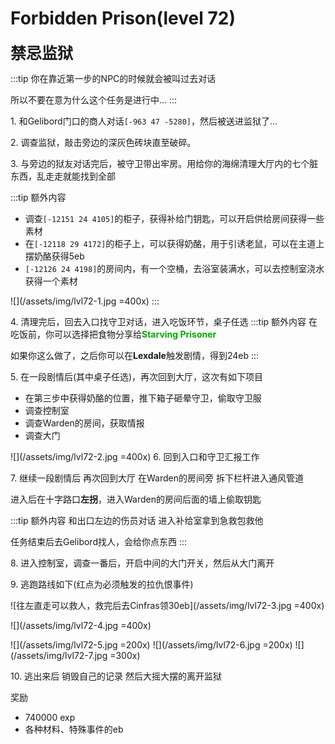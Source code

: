 # Forbidden Prison(level 72)
<span style="font-size: 25px;">**禁忌监狱**</span>

:::tip
你在靠近第一步的NPC的时候就会被叫过去对话

所以不要在意为什么这个任务是进行中...
:::

<span class="stage-index">1.</span> 和Gelibord门口的商人对话`[-963 47 -5280]`，然后被送进监狱了...

<span class="stage-index">2.</span> 调查监狱，敲击旁边的深灰色砖块直至破碎。

<span class="stage-index">3.</span> 与旁边的狱友对话完后，被守卫带出牢房。用给你的海绵清理大厅内的七个脏东西，乱走走就能找到全部

  :::tip 额外内容

  + 调查`[-12151 24 4105]`的柜子，获得补给门钥匙，可以开启供给房间获得一些素材
  + 在`[-12118 29 4172]`的柜子上，可以获得奶酪，用于引诱老鼠，可以在主道上摆奶酪获得5eb
  + `[-12126 24 4198]`的房间内，有一个空桶，去浴室装满水，可以去控制室浇水获得一个素材
  
  
  ![](/assets/img/lvl72-1.jpg =400x)
  :::

<span class="stage-index">4.</span> 清理完后，回去入口找守卫对话，进入吃饭环节，桌子任选
:::tip 额外内容
在吃饭前，你可以选择把食物分享给<font color=00AA00>**Starving Prisoner**</font>

如果你这么做了，之后你可以在**Lexdale**触发剧情，得到24eb
:::

<span class="stage-index">5.</span> 在一段剧情后(其中桌子任选)，再次回到大厅，这次有如下项目

  + 在第三步中获得奶酪的位置，推下箱子砸晕守卫，偷取守卫服
  + 调查控制室
  + 调查Warden的房间，获取情报
  + 调查大门
  
![](/assets/img/lvl72-2.jpg =400x)
<span class="stage-index">6.</span> 回到入口和守卫汇报工作

<span class="stage-index">7.</span> 继续一段剧情后 再次回到大厅 在Warden的房间旁 拆下栏杆进入通风管道

进入后在十字路口**左拐**，进入Warden的房间后面的墙上偷取钥匙

:::tip 额外内容
和出口左边的伤员对话 进入补给室拿到急救包救他

任务结束后去Gelibord找人，会给你点东西
:::

<span class="stage-index">8.</span> 进入控制室，调查一番后，开启中间的大门开关，然后从大门离开

<span class="stage-index">9.</span> 逃跑路线如下(红点为必须触发的拉仇恨事件)

![往左直走可以救人，救完后去Cinfras领30eb](/assets/img/lvl72-3.jpg =400x)

![](/assets/img/lvl72-4.jpg =400x)

![](/assets/img/lvl72-5.jpg =200x) ![](/assets/img/lvl72-6.jpg =200x)  ![](/assets/img/lvl72-7.jpg =300x)

<span class="stage-index">10.</span> 逃出来后 销毁自己的记录 然后大摇大摆的离开监狱

奖励
+ 740000 exp
+ 各种材料、特殊事件的eb